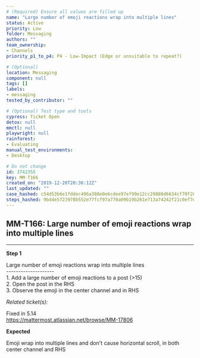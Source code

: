 ```yaml
---
# (Required) Ensure all values are filled up
name: "Large number of emoji reactions wrap into multiple lines"
status: Active
priority: Low
folder: Messaging
authors: ""
team_ownership: 
- Channels
priority_p1_to_p4: P4 - Low-Impact (Edge or unsuitable to repeat?)

# (Optional)
location: Messaging
component: null
tags: []
labels: 
- messaging
tested_by_contributor: ""

# (Optional) Test type and tools
cypress: Ticket Open
detox: null
mmctl: null
playwright: null
rainforest: 
- Evaluating
manual_test_environments: 
- Desktop

# Do not change
id: 3742355
key: MM-T166
created_on: "2019-12-20T20:36:12Z"
last_updated: ""
case_hashed: c54d53b6e1fddec496a388e0e6cdee97ef99e12cc29880d6634cf70f203dbe697c4b576cda91ba0be30272255bc0c2fa
steps_hashed: 9bd4e5723978b552e77fcf97a770a09b19b261e713a74242f21c0ef7efaf91bba2e6dff1a4e4280781929490324f871d
---
```


<!-- (Auto-generated) Based on frontmatter's "key" and "name" -->

## MM-T166: Large number of emoji reactions wrap into multiple lines

---

**Step 1**

Large number of emoji reactions wrap into multiple lines\
\--------------------\
1\. Add a large number of emoji reactions to a post (>15)\
2\. Open the post in the RHS\
3\. Observe the emoji in the center channel and in RHS

_Related ticket(s):_

Fixed in 5.14\
<https://mattermost.atlassian.net/browse/MM-17806>

**Expected**

Emoji wrap into multiple lines and don't cause horizontal scroll, in both center channel and RHS
